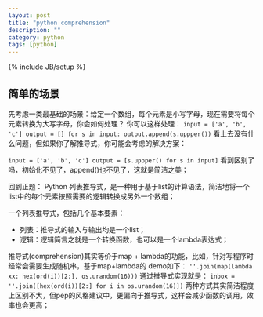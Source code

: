 ```yaml
---
layout: post
title: "python comprehension"
description: ""
category: python
tags: [python]
---
```

{% include JB/setup %}

## 简单的场景
先考虑一类最基础的场景：给定一个数组，每个元素是小写字母，现在需要将每个元素转换为大写字母，你会如何处理？
你可以这样处理：
`
input = ['a', 'b', 'c']
output = []
for s in input:
   output.append(s.uppper())
`
看上去没有什么问题，但如果你了解推导式，你可能会考虑的解决方案：

`
input = ['a', 'b', 'c']
output = [s.uppper() for s in input]
`
看到区别了吗，初始化不见了，append()也不见了，这就是简洁之美；

回到正题：
Python 列表推导式，是一种用于基于list的计算语法，简洁地将一个list中的每个元素按照需要的逻辑转换成另外一个数组；

一个列表推导式，包括几个基本要素：

* 列表：推导式的输入与输出均是一个list；
* 逻辑：逻辑简言之就是一个转换函数，也可以是一个lambda表达式；

推导式(comprehension)其实等价于map + lambda的功能，比如，针对写程序时经常会需要生成随机串，基于map+lambda的
demo如下：
`
''.join(map(lambda xx: hex(ord(i))[2:], os.urandom(16)))
`
通过推导式实现就是：
`
inbox = ''.join([hex(ord(i))[2:] for i in os.urandom(16)])
`
两种方式其实简洁程度上区别不大，但pep的风格建议中，更偏向于推导式，这样会减少函数的调用，效率也会更高；

